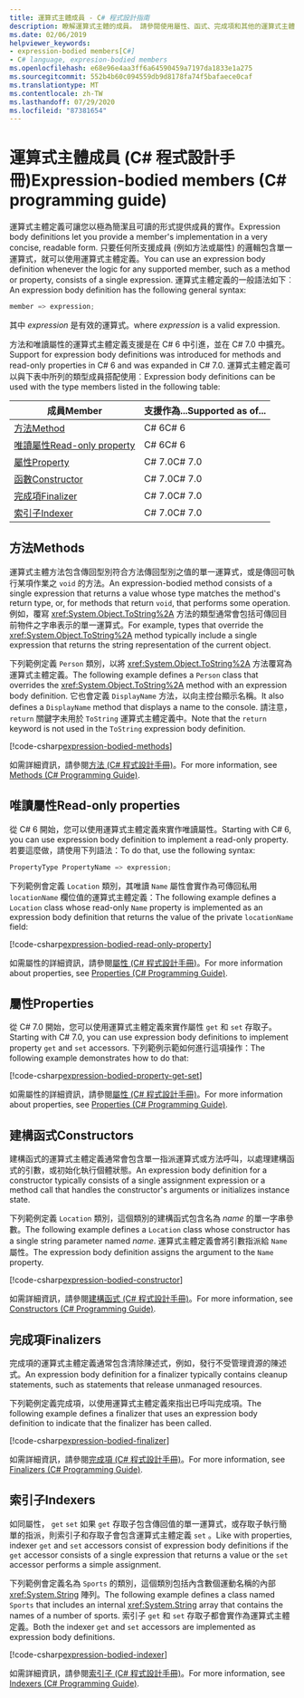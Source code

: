 ```yaml
---
title: 運算式主體成員 - C# 程式設計指南
description: 瞭解運算式主體的成員。 請參閱使用屬性、函式、完成項和其他的運算式主體定義的程式碼範例。
ms.date: 02/06/2019
helpviewer_keywords:
- expression-bodied members[C#]
- C# language, expresion-bodied members
ms.openlocfilehash: e68e96e4aa3ff6a64590459a7197da1833e1a275
ms.sourcegitcommit: 552b4b60c094559db9d8178fa74f5bafaece0caf
ms.translationtype: MT
ms.contentlocale: zh-TW
ms.lasthandoff: 07/29/2020
ms.locfileid: "87381654"
---
```

# <a name="expression-bodied-members-c-programming-guide"></a><span data-ttu-id="c617a-104">運算式主體成員 (C# 程式設計手冊)</span><span class="sxs-lookup"><span data-stu-id="c617a-104">Expression-bodied members (C# programming guide)</span></span>

<span data-ttu-id="c617a-105">運算式主體定義可讓您以極為簡潔且可讀的形式提供成員的實作。</span><span class="sxs-lookup"><span data-stu-id="c617a-105">Expression body definitions let you provide a member's implementation in a very concise, readable form.</span></span> <span data-ttu-id="c617a-106">只要任何所支援成員 (例如方法或屬性) 的邏輯包含單一運算式，就可以使用運算式主體定義。</span><span class="sxs-lookup"><span data-stu-id="c617a-106">You can use an expression body definition whenever the logic for any supported member, such as a method or property, consists of a single expression.</span></span> <span data-ttu-id="c617a-107">運算式主體定義的一般語法如下︰</span><span class="sxs-lookup"><span data-stu-id="c617a-107">An expression body definition has the following general syntax:</span></span>

```csharp
member => expression;
```

<span data-ttu-id="c617a-108">其中 *expression* 是有效的運算式。</span><span class="sxs-lookup"><span data-stu-id="c617a-108">where *expression* is a valid expression.</span></span>

<span data-ttu-id="c617a-109">方法和唯讀屬性的運算式主體定義支援是在 C# 6 中引進，並在 C# 7.0 中擴充。</span><span class="sxs-lookup"><span data-stu-id="c617a-109">Support for expression body definitions was introduced for methods and read-only properties in C# 6 and was expanded in C# 7.0.</span></span> <span data-ttu-id="c617a-110">運算式主體定義可以與下表中所列的類型成員搭配使用︰</span><span class="sxs-lookup"><span data-stu-id="c617a-110">Expression body definitions can be used with the type members listed in the following table:</span></span>

|<span data-ttu-id="c617a-111">成員</span><span class="sxs-lookup"><span data-stu-id="c617a-111">Member</span></span>  |<span data-ttu-id="c617a-112">支援作為...</span><span class="sxs-lookup"><span data-stu-id="c617a-112">Supported as of...</span></span> |
|---------|---------|
|[<span data-ttu-id="c617a-113">方法</span><span class="sxs-lookup"><span data-stu-id="c617a-113">Method</span></span>](#methods)  |<span data-ttu-id="c617a-114">C# 6</span><span class="sxs-lookup"><span data-stu-id="c617a-114">C# 6</span></span> |
|[<span data-ttu-id="c617a-115">唯讀屬性</span><span class="sxs-lookup"><span data-stu-id="c617a-115">Read-only property</span></span>](#read-only-properties)   |<span data-ttu-id="c617a-116">C# 6</span><span class="sxs-lookup"><span data-stu-id="c617a-116">C# 6</span></span>  |
|[<span data-ttu-id="c617a-117">屬性</span><span class="sxs-lookup"><span data-stu-id="c617a-117">Property</span></span>](#properties)  |<span data-ttu-id="c617a-118">C# 7.0</span><span class="sxs-lookup"><span data-stu-id="c617a-118">C# 7.0</span></span> |
|[<span data-ttu-id="c617a-119">函數</span><span class="sxs-lookup"><span data-stu-id="c617a-119">Constructor</span></span>](#constructors)   |<span data-ttu-id="c617a-120">C# 7.0</span><span class="sxs-lookup"><span data-stu-id="c617a-120">C# 7.0</span></span> |
|[<span data-ttu-id="c617a-121">完成項</span><span class="sxs-lookup"><span data-stu-id="c617a-121">Finalizer</span></span>](#finalizers)     |<span data-ttu-id="c617a-122">C# 7.0</span><span class="sxs-lookup"><span data-stu-id="c617a-122">C# 7.0</span></span> |
|[<span data-ttu-id="c617a-123">索引子</span><span class="sxs-lookup"><span data-stu-id="c617a-123">Indexer</span></span>](#indexers)       |<span data-ttu-id="c617a-124">C# 7.0</span><span class="sxs-lookup"><span data-stu-id="c617a-124">C# 7.0</span></span> |

## <a name="methods"></a><span data-ttu-id="c617a-125">方法</span><span class="sxs-lookup"><span data-stu-id="c617a-125">Methods</span></span>

<span data-ttu-id="c617a-126">運算式主體方法包含傳回型別符合方法傳回型別之值的單一運算式，或是傳回可執行某項作業之 `void` 的方法。</span><span class="sxs-lookup"><span data-stu-id="c617a-126">An expression-bodied method consists of a single expression that returns a value whose type matches the method's return type, or, for methods that return `void`, that performs some operation.</span></span> <span data-ttu-id="c617a-127">例如，覆寫 <xref:System.Object.ToString%2A> 方法的類型通常會包括可傳回目前物件之字串表示的單一運算式。</span><span class="sxs-lookup"><span data-stu-id="c617a-127">For example, types that override the <xref:System.Object.ToString%2A> method typically include a single expression that returns the string representation of the current object.</span></span>

<span data-ttu-id="c617a-128">下列範例定義 `Person` 類別，以將 <xref:System.Object.ToString%2A> 方法覆寫為運算式主體定義。</span><span class="sxs-lookup"><span data-stu-id="c617a-128">The following example defines a `Person` class that overrides the <xref:System.Object.ToString%2A> method with an expression body definition.</span></span> <span data-ttu-id="c617a-129">它也會定義 `DisplayName` 方法，以向主控台顯示名稱。</span><span class="sxs-lookup"><span data-stu-id="c617a-129">It also defines a `DisplayName` method that displays a name to the console.</span></span> <span data-ttu-id="c617a-130">請注意，`return` 關鍵字未用於 `ToString` 運算式主體定義中。</span><span class="sxs-lookup"><span data-stu-id="c617a-130">Note that the `return` keyword is not used in the `ToString` expression body definition.</span></span>

[!code-csharp[expression-bodied-methods](../../../../samples/snippets/csharp/programming-guide/classes-and-structs/expr-bodied-methods.cs)]  

<span data-ttu-id="c617a-131">如需詳細資訊，請參閱[方法 (C# 程式設計手冊)](../classes-and-structs/methods.md)。</span><span class="sxs-lookup"><span data-stu-id="c617a-131">For more information, see [Methods (C# Programming Guide)](../classes-and-structs/methods.md).</span></span>

## <a name="read-only-properties"></a><span data-ttu-id="c617a-132">唯讀屬性</span><span class="sxs-lookup"><span data-stu-id="c617a-132">Read-only properties</span></span>

<span data-ttu-id="c617a-133">從 C# 6 開始，您可以使用運算式主體定義來實作唯讀屬性。</span><span class="sxs-lookup"><span data-stu-id="c617a-133">Starting with C# 6, you can use expression body definition to implement a read-only property.</span></span> <span data-ttu-id="c617a-134">若要這麼做，請使用下列語法：</span><span class="sxs-lookup"><span data-stu-id="c617a-134">To do that, use the following syntax:</span></span>

```csharp
PropertyType PropertyName => expression;
```

<span data-ttu-id="c617a-135">下列範例會定義 `Location` 類別，其唯讀 `Name` 屬性會實作為可傳回私用 `locationName` 欄位值的運算式主體定義：</span><span class="sxs-lookup"><span data-stu-id="c617a-135">The following example defines a `Location` class whose read-only `Name` property is implemented as an expression body definition that returns the value of the private `locationName` field:</span></span>

[!code-csharp[expression-bodied-read-only-property](../../../../samples/snippets/csharp/programming-guide/classes-and-structs/expr-bodied-readonly.cs#1)]  

<span data-ttu-id="c617a-136">如需屬性的詳細資訊，請參閱[屬性 (C# 程式設計手冊)](../classes-and-structs/properties.md)。</span><span class="sxs-lookup"><span data-stu-id="c617a-136">For more information about properties, see [Properties (C# Programming Guide)](../classes-and-structs/properties.md).</span></span>

## <a name="properties"></a><span data-ttu-id="c617a-137">屬性</span><span class="sxs-lookup"><span data-stu-id="c617a-137">Properties</span></span>

<span data-ttu-id="c617a-138">從 C# 7.0 開始，您可以使用運算式主體定義來實作屬性 `get` 和 `set` 存取子。</span><span class="sxs-lookup"><span data-stu-id="c617a-138">Starting with C# 7.0, you can use expression body definitions to implement property `get` and `set` accessors.</span></span> <span data-ttu-id="c617a-139">下列範例示範如何進行這項操作：</span><span class="sxs-lookup"><span data-stu-id="c617a-139">The following example demonstrates how to do that:</span></span>

[!code-csharp[expression-bodied-property-get-set](../../../../samples/snippets/csharp/programming-guide/classes-and-structs/expr-bodied-ctor.cs#1)]

<span data-ttu-id="c617a-140">如需屬性的詳細資訊，請參閱[屬性 (C# 程式設計手冊)](../classes-and-structs/properties.md)。</span><span class="sxs-lookup"><span data-stu-id="c617a-140">For more information about properties, see [Properties (C# Programming Guide)](../classes-and-structs/properties.md).</span></span>

## <a name="constructors"></a><span data-ttu-id="c617a-141">建構函式</span><span class="sxs-lookup"><span data-stu-id="c617a-141">Constructors</span></span>

<span data-ttu-id="c617a-142">建構函式的運算式主體定義通常會包含單一指派運算式或方法呼叫，以處理建構函式的引數，或初始化執行個體狀態。</span><span class="sxs-lookup"><span data-stu-id="c617a-142">An expression body definition for a constructor typically consists of a single assignment expression or a method call that handles the constructor's arguments or initializes instance state.</span></span>

<span data-ttu-id="c617a-143">下列範例定義 `Location` 類別，這個類別的建構函式包含名為 *name* 的單一字串參數。</span><span class="sxs-lookup"><span data-stu-id="c617a-143">The following example defines a `Location` class whose constructor has a single string parameter named *name*.</span></span> <span data-ttu-id="c617a-144">運算式主體定義會將引數指派給 `Name` 屬性。</span><span class="sxs-lookup"><span data-stu-id="c617a-144">The expression body definition assigns the argument to the `Name` property.</span></span>

[!code-csharp[expression-bodied-constructor](../../../../samples/snippets/csharp/programming-guide/classes-and-structs/expr-bodied-ctor.cs#1)]  

<span data-ttu-id="c617a-145">如需詳細資訊，請參閱[建構函式 (C# 程式設計手冊)](../classes-and-structs/constructors.md)。</span><span class="sxs-lookup"><span data-stu-id="c617a-145">For more information, see [Constructors (C# Programming Guide)](../classes-and-structs/constructors.md).</span></span>

## <a name="finalizers"></a><span data-ttu-id="c617a-146">完成項</span><span class="sxs-lookup"><span data-stu-id="c617a-146">Finalizers</span></span>

<span data-ttu-id="c617a-147">完成項的運算式主體定義通常包含清除陳述式，例如，發行不受管理資源的陳述式。</span><span class="sxs-lookup"><span data-stu-id="c617a-147">An expression body definition for a finalizer typically contains cleanup statements, such as statements that release unmanaged resources.</span></span>

<span data-ttu-id="c617a-148">下列範例定義完成項，以使用運算式主體定義來指出已呼叫完成項。</span><span class="sxs-lookup"><span data-stu-id="c617a-148">The following example defines a finalizer that uses an expression body definition to indicate that the finalizer has been called.</span></span>

[!code-csharp[expression-bodied-finalizer](../../../../samples/snippets/csharp/programming-guide/classes-and-structs/expr-bodied-destructor.cs#1)]  

<span data-ttu-id="c617a-149">如需詳細資訊，請參閱[完成項 (C# 程式設計手冊)](../classes-and-structs/destructors.md)。</span><span class="sxs-lookup"><span data-stu-id="c617a-149">For more information, see [Finalizers (C# Programming Guide)](../classes-and-structs/destructors.md).</span></span>

## <a name="indexers"></a><span data-ttu-id="c617a-150">索引子</span><span class="sxs-lookup"><span data-stu-id="c617a-150">Indexers</span></span>

<span data-ttu-id="c617a-151">如同屬性， `get` `set` 如果 `get` 存取子包含傳回值的單一運算式，或存取子執行簡單的指派，則索引子和存取子會包含運算式主體定義 `set` 。</span><span class="sxs-lookup"><span data-stu-id="c617a-151">Like with properties, indexer `get` and `set` accessors consist of expression body definitions if the `get` accessor consists of a single expression that returns a value or the `set` accessor performs a simple assignment.</span></span>

<span data-ttu-id="c617a-152">下列範例會定義名為 `Sports` 的類別，這個類別包括內含數個運動名稱的內部 <xref:System.String> 陣列。</span><span class="sxs-lookup"><span data-stu-id="c617a-152">The following example defines a class named `Sports` that includes an internal <xref:System.String> array that contains the names of a number of sports.</span></span> <span data-ttu-id="c617a-153">索引子 `get` 和 `set` 存取子都會實作為運算式主體定義。</span><span class="sxs-lookup"><span data-stu-id="c617a-153">Both the indexer `get` and `set` accessors are implemented as expression body definitions.</span></span>

[!code-csharp[expression-bodied-indexer](../../../../samples/snippets/csharp/programming-guide/classes-and-structs/expr-bodied-indexers.cs#1)]

<span data-ttu-id="c617a-154">如需詳細資訊，請參閱[索引子 (C# 程式設計手冊)](../indexers/index.md)。</span><span class="sxs-lookup"><span data-stu-id="c617a-154">For more information, see [Indexers (C# Programming Guide)](../indexers/index.md).</span></span>
